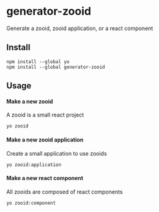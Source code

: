 # generator-zooid
Generate a zooid, zooid application, or a react component

## Install
```
npm install --global yo
npm install --global generator-zooid
```

## Usage
#### Make a new zooid
A zooid is a small react project
```
yo zooid
```
#### Make a new zooid application
Create a small application to use zooids
```
yo zooid:application
```
#### Make a new react component
All zooids are composed of react components
```
yo zooid:component
```
